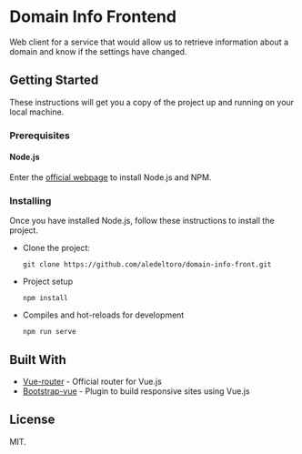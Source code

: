 # Domain Info Frontend

Web client for a service that would allow us to retrieve information about a domain and know if the settings have changed.

## Getting Started

These instructions will get you a copy of the project up and running on your local machine. 

### Prerequisites

#### Node.js

Enter the [official webpage](https://nodejs.org) to install Node.js and NPM. 

### Installing

Once you have installed Node.js, follow these instructions to install the project. 

* Clone the project: 

	```
	git clone https://github.com/aledeltoro/domain-info-front.git
	```

* Project setup

	```
	npm install
	```

* Compiles and hot-reloads for development
	```
	npm run serve
	```

## Built With 

* [Vue-router](https://github.com/vuejs/vue-router) - Official router for Vue.js
* [Bootstrap-vue](https://github.com/bootstrap-vue/bootstrap-vue) - Plugin to build responsive sites using Vue.js

## License

MIT.

